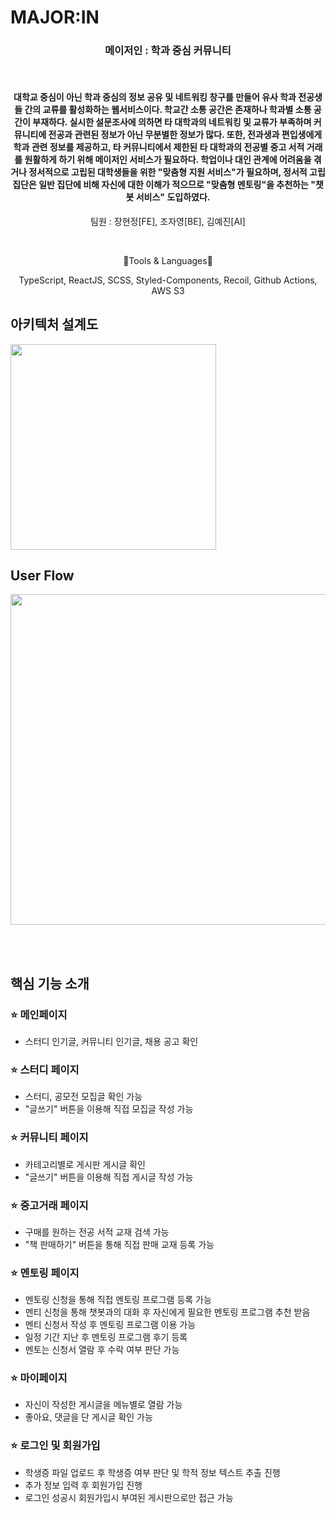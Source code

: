 # MAJOR:IN

<div align=center>
	<h3>메이저인 : 학과 중심 커뮤니티</h3><br />
  	<h4>대학교 중심이 아닌 학과 중심의 정보 공유 및 네트워킹 창구를 만들어 유사 학과 전공생들 간의 교류를 활성화하는 웹서비스이다.
학교간 소통 공간은 존재하나 학과별 소통 공간이 부재하다. 실시한 설문조사에 의하면 타 대학과의 네트워킹 및 교류가 부족하며 커뮤니티에 전공과 관련된 정보가 아닌 무분별한 정보가 많다. 또한, 전과생과 편입생에게 학과 관련 정보를 제공하고, 타 커뮤니티에서 제한된 타 대학과의 전공별 중고 서적 거래를 원활하게 하기 위해 메이저인 서비스가 필요하다. 학업이나 대인 관계에 어려움을 겪거나 정서적으로 고립된 대학생들을 위한 "맞춤형 지원 서비스"가 필요하며, 정서적 고립 집단은 일반 집단에 비해 자신에 대한 이해가 적으므로 "맞춤형 멘토링"을 추천하는 "챗봇 서비스" 도입하였다.

</h4>
  <p>팀원 : 장현정[FE], 조자영[BE], 김예진[AI]</p><br />
	<p>🔧Tools & Languages🔧</p>
</div>
<div align="center">
	TypeScript, ReactJS, SCSS, Styled-Components, Recoil, Github Actions, AWS S3
</div>


##  <b>아키텍처 설계도</b> 
<img width="329" src="https://github.com/user-attachments/assets/5d14a1d0-2745-4cd8-971f-51d2b960cd00" alt="" />


##  <b>User Flow</b> 
<img width="529" src="https://github.com/user-attachments/assets/5d8e9da1-3a54-4d25-ac35-f24fdc369955" alt="" />



<br /><br />
##  <b>핵심 기능 소개</b> <br />
### ⭐️ 메인페이지
- 스터디 인기글, 커뮤니티 인기글, 채용 공고 확인

### ⭐️ 스터디 페이지
- 스터디, 공모전 모집글 확인 가능
- "글쓰기" 버튼을 이용해 직접 모집글 작성 가능

### ⭐️ 커뮤니티 페이지
- 카테고리별로 게시판 게시글 확인
- "글쓰기" 버튼을 이용해 직접 게시글 작성 가능

### ⭐️ 중고거래 페이지
- 구매를 원하는 전공 서적 교재 검색 가능
- "책 판매하기" 버튼을 통해 직접 판매 교재 등록 가능

### ⭐️ 멘토링 페이지
- 멘토링 신청을 통해 직접 멘토링 프로그램 등록 가능
- 멘티 신청을 통해 챗봇과의 대화 후 자신에게 필요한 멘토링 프로그램 추천 받음
- 멘티 신청서 작성 후 멘토링 프로그램 이용 가능
- 일정 기간 지난 후 멘토링 프로그램 후기 등록
- 멘토는 신청서 열람 후 수락 여부 판단 가능

### ⭐️ 마이페이지
- 자신이 작성한 게시글을 메뉴별로 열람 가능
- 좋아요, 댓글을 단 게시글 확인 가능

### ⭐️ 로그인 및 회원가입
- 학생증 파일 업로드 후 학생증 여부 판단 및 학적 정보 텍스트 추출 진행
- 추가 정보 입력 후 회원가입 진행
- 로그인 성공시 회원가입시 부여된 게시판으로만 접근 가능




